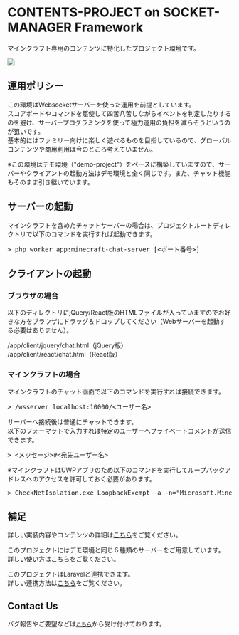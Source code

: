 # CONTENTS-PROJECT on SOCKET-MANAGER Framework
マインクラフト専用のコンテンツに特化したプロジェクト環境です。

<img src="https://socket-manager.github.io/document/img/extra-minecraft-contents/ground.gif" />

## 運用ポリシー
この環境はWebsocketサーバーを使った運用を前提としています。<br />
スコアボードやコマンドを駆使して四苦八苦しながらイベントを判定したりするのを避け、サーバープログラミングを使って極力運用の負担を減らそうというのが狙いです。<br />
基本的にはファミリー向けに楽しく遊べるものを目指しているので、グローバルコンテンツや商用利用は今のところ考えていません。

※この環境はデモ環境（"demo-project"）をベースに構築していますので、サーバーやクライアントの起動方法はデモ環境と全く同じです。また、チャット機能もそのまま引き継いでいます。

## サーバーの起動
マインクラフトを含めたチャットサーバーの場合は、プロジェクトルートディレクトリで以下のコマンドを実行すれば起動できます。

<pre>
> php worker app:minecraft-chat-server [<ポート番号>]
</pre>

## クライアントの起動
### ブラウザの場合
以下のディレクトリにjQuery/React版のHTMLファイルが入っていますのでお好きな方をブラウザにドラッグ＆ドロップしてください（Webサーバーを起動する必要はありません）。

/app/client/jquery/chat.html（jQuery版）<br />
/app/client/react/chat.html（React版）

### マインクラフトの場合
マインクラフトのチャット画面で以下のコマンドを実行すれば接続できます。

<pre>
> /wsserver localhost:10000/<ユーザー名>
</pre>

サーバーへ接続後は普通にチャットできます。<br />
以下のフォーマットで入力すれば特定のユーザーへプライベートコメントが送信できます。

<pre>
> <メッセージ>#<宛先ユーザー名>
</pre>

※マインクラフトはUWPアプリのため以下のコマンドを実行してループバックアドレスへのアクセスを許可しておく必要があります。

<pre>
> CheckNetIsolation.exe LoopbackExempt -a -n="Microsoft.MinecraftUWP_8wekyb3d8bbwe"
</pre>

## 補足
詳しい実装内容やコンテンツの詳細は<a href="https://socket-manager.github.io/document/extra-minecraft-contents.html">こちら</a>をご覧ください。

このプロジェクトにはデモ環境と同じ６種類のサーバーをご用意しています。<br />
詳しい使い方は<a href="https://socket-manager.github.io/document/extra-demo.html">こちら</a>をご覧ください。

このプロジェクトはLaravelと連携できます。<br />
詳しい連携方法は<a href="https://socket-manager.github.io/document/laravel.html">こちら</a>をご覧ください。

## Contact Us

バグ報告やご要望などは<a href="mailto:lib.tech.engineer@gmail.com">`こちら`</a>から受け付けております。
